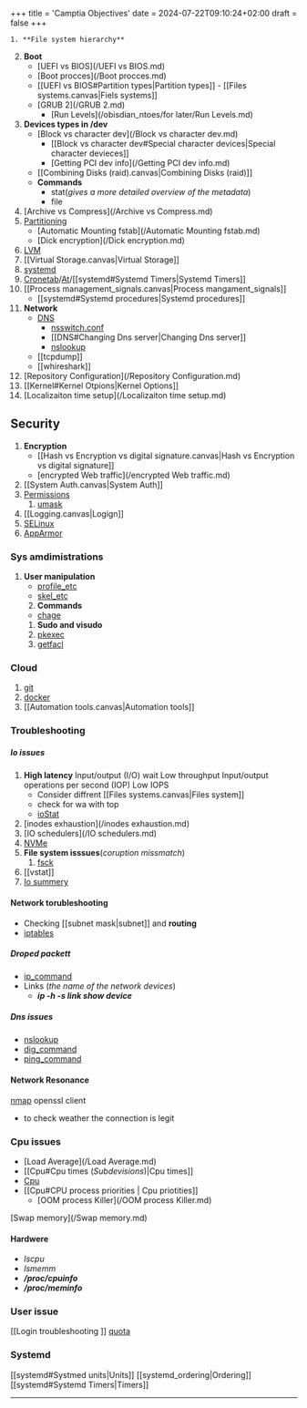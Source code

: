 +++
title = 'Camptia Objectives'
date = 2024-07-22T09:10:24+02:00
draft = false
+++

    1. **File system hierarchy** 
2. **Boot**
	- [UEFI vs BIOS](/UEFI vs BIOS.md) 
	- [Boot procces](/Boot procces.md)
	- [[UEFI vs BIOS#Partition types|Partition types]]
			- [[Files systems.canvas|Fiels systems]]
	- [GRUB 2](/GRUB 2.md)
		- [Run Levels](/obisdian_ntoes/for later/Run Levels.md)
3. **Devices types in /dev**
	- [Block vs character dev](/Block vs character dev.md)
		- [[Block vs character dev#Special character devices|Special character devieces]]
		- [Getting PCI dev info](/Getting PCI dev info.md)
	- [[Combining Disks (raid).canvas|Combining Disks (raid)]]
	 - **Commands** 
		 - stat(*gives a more detailed overview of the metadata*)
		 - file
4. [Archive vs Compress](/Archive vs Compress.md)
5. [Partitioning](/Partitioning.md)
	- [Automatic Mounting fstab](/Automatic Mounting fstab.md) 
	- [Dick encryption](/Dick encryption.md)
1. [LVM](/LVM.md)
2. [[Virtual Storage.canvas|Virtual Storage]]
3. [systemd](/systemd.md)
4. [Cronetab](/obisdian_ntoes/scriptss/Cronetab.md)/[At](/obisdian_ntoes/scriptss/At.md)/[[systemd#Systemd Timers|Systemd Timers]]
5. [[Process management_signals.canvas|Process mangament_signals]]
	- [[systemd#Systemd procedures|Systemd procedures]]
6. **Network**
	- [DNS](/obisdian_ntoes/notes_obsidian/ZPythonref/DjangoFramework/Network+/Phisicall/DNS.md) 
		- [nsswitch.conf](/nsswitch.conf.md)
		- [[DNS#Changing Dns server|Changing Dns server]]
		- [nslookup](/obisdian_ntoes/notes_obsidian/Linux/nslookup.md) 
	- [[tcpdump]]
	- [[whireshark]]
7. [Repository Configuration](/Repository Configuration.md)
8. [[Kernel#Kernel Otpions|Kernel Options]]
9. [Localizaiton time setup](/Localizaiton time setup.md)
## Security
1. **Encryption**
	-  [[Hash vs Encryption vs digital signature.canvas|Hash vs Encryption vs digital signature]]
	- [encrypted Web traffic](/encrypted Web traffic.md)
2. [[System Auth.canvas|System Auth]]
3. [Permissions](/obisdian_ntoes/notes_obsidian/Linux/Permissions.md)
	1. [umask](/obisdian_ntoes/notes_obsidian/Linux/umask.md)
4. [[Logging.canvas|Logign]]
5. [SELinux](/SELinux.md)
6. [AppArmor](/AppArmor.md)
### Sys amdimistrations
1. **User manipulation**
	 - [profile_etc](/profile_etc.md)
	 - [skel_etc](/etc/skel_etc.md)
	 2. **Commands**
	 - [chage](/chage.md) 
	1. **Sudo and visudo**
	2. [pkexec](/pkexec.md)
	3. [getfacl](/getfacl.md)
### Cloud 
1. [git](/git.md)
2. [docker](/obisdian_ntoes/notes_obsidian/Linux/Docker/docker.md)
3. [[Automation tools.canvas|Automation tools]]
### Troubleshooting
 ##### Io issues
	 
1. **High latency**
	 Input/output (I/O) wait
	 Low throughput
	 Input/output operations per second (IOP)
	 Low IOPS 
	- Consider  diffrent [[Files systems.canvas|Files system]]
	- check for wa with top
	- [ioStat](/ioStat.md)
2. [inodes exhaustion](/inodes exhaustion.md) 
3. [IO schedulers](/IO schedulers.md)
4. [NVMe](/NVMe.md)
5. **File system isssues**(*coruption  missmatch*)
	1. [fsck](/obisdian_ntoes/notes_obsidian/Linux/fsck.md)
6. [[vstat]]
7. [Io summery](https://www.site24x7.com/learn/linux/disk-io-troubleshooting.html)
#### Network torubleshooting
- Checking [[subnet mask|subnet]] and **routing**
- [iptables](/iptables.md) 
##### Droped packett
- [ip_command](/ip_command.md)
- Links (*the name of the network devices*)
	- ***ip -h -s link show device***

##### Dns issues
- [nslookup](/obisdian_ntoes/notes_obsidian/Linux/nslookup.md)
- [dig_command](/dig_command.md)
- [ping_command](/ping_command.md)
####  Network Resonance
[nmap](/obisdian_ntoes/notes_obsidian/Linux/nmap.md)
 openssl client 
- to check weather the connection is legit

### Cpu issues 

- [Load Average](/Load Average.md)
- [[Cpu#Cpu times (*Subdevisions*)|Cpu times]]
- [Cpu](/obisdian_ntoes/notes_obsidian/Linux/Kernel/Cpu.md)
- [[Cpu#CPU process priorities | Cpu priotities]]
	- [OOM process Killer](/OOM process Killer.md)

[Swap memory](/Swap memory.md)

#### Hardwere
- *lscpu*
- *lsmemm*
- ***/proc/cpuinfo***
- ***/proc/meminfo***

### User issue 
[[Login troubleshooting ]]
[quota](/quota.md)

### Systemd
[[systemd#Systmed units|Units]]
[[systemd_ordering|Ordering]]
[[systemd#Systemd Timers|Timers]]





--- 